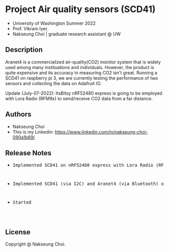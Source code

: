 # Project Air quality sensors (SCD41)

* University of Washington Summer 2022 
* Prof. Vikram Iyer.
* Nakseung Choi | graduate research assistant @ UW 

## Description

Aranet4 is a commercialized air-quality(CO2) monitor system that is widely used among many instituations and individuals.
However, the product is quite expensive and its accuracy in measuring CO2 isn't great.
Running a SCD41 on raspberry pi 3, we are currently testing the performance of two sensors and collecting the data on Adafruit IO.

Update (July-07-2022):
ItsBitsy nRF52480 express is going to be employed with Lora Radio (RFM9x) to send/receive CO2 data from a far distance.

## Authors

- Nakseung Choi
- This is my Linkedin: https://www.linkedin.com/in/nakseung-choi-090a1b69/

## Release Notes

* <pre>Implemented SCD41 on nRF52480 express with Lora Radio (RFM9x)                             7-07-2022<pre/>
* <pre>Implemented SCD41 (via I2C) and Aranet4 (via Bluetooth) on Raspberry pi 3 (B type)        7-01-2022<pre/>
* <pre>Started                                                                                   6/24/2022<pre/>

## License

Copyright @ Nakseung Choi.
